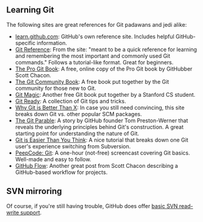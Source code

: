 ## Learning Git

The following sites are great references for Git padawans and jedi alike:

* [learn.github.com](http://learn.github.com): GitHub's own reference site. Includes helpful GitHub-specific information.
* [Git Reference](http://gitref.org): From the site: "meant to be a quick reference for learning and remembering the most important and commonly used Git commands." Follows a tutorial-like format. Great for beginners.
* [The Pro Git Book](http://progit.org): A free, online copy of the Pro Git book by GitHubber Scott Chacon.
* [The Git Community Book](http://book.git-scm.com): A free book put together by the Git community for those new to Git.
* [Git Magic](http://www-cs-students.stanford.edu/~blynn/gitmagic/): Another free Git book put together by a Stanford CS student.
* [Git Ready](http://gitready.com): A collection of Git tips and tricks.
* [Why Git is Better Than X](http://whygitisbetterthanx.com): In case you still need convincing, this site breaks down Git vs. other popular SCM packages.
* [The Git Parable](http://tom.preston-werner.com/2009/05/19/the-git-parable.html): A story by GitHub founder Tom Preston-Werner that reveals the underlying principles behind Git's construction. A great starting point for understanding the nature of Git.
* [Git is Easier Than You Think](http://nfarina.com/post/9868516270/git-is-simpler): A nice tutorial that breaks down one Git user's experience switching from Subversion.
* [PeepCode: Git](http://peepcode.com/products/git): A one-hour (not-free) screencast covering Git basics. Well-made and easy to follow.
* [GitHub Flow](http://scottchacon.com/2011/08/31/github-flow.html): Another great post from Scott Chacon describing a GitHub-based workflow for projects.

## SVN mirroring

Of course, if you're still having trouble, GitHub does offer [basic SVN read-write support](https://github.com/blog/644-subversion-write-support).
